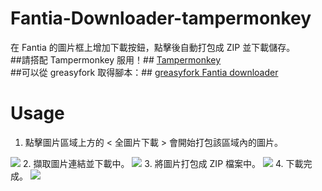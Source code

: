 # Fantia-Downloader-tampermonkey
在 Fantia 的圖片框上增加下載按鈕，點擊後自動打包成 ZIP 並下載儲存。 <br>
##請搭配 Tampermonkey 服用！##
[Tampermonkey](https://www.tampermonkey.net/)
<br>
##可以從 greasyfork 取得腳本：##
[greasyfork Fantia downloader](https://greasyfork.org/zh-TW/scripts/423306-fantia-downloader)

# Usage
1. 點擊圖片區域上方的 < 全圖片下載 > 會開始打包該區域內的圖片。
<img src="https://i.imgur.com/SyRh7mZ.png" />
2. 擷取圖片連結並下載中。
<img src="https://i.imgur.com/FT7rY3Z.png" />
3. 將圖片打包成 ZIP 檔案中。
<img src="https://i.imgur.com/K6IQ8Cj.png" />
4. 下載完成。
<img src="https://i.imgur.com/zP1QGMc.png" />
